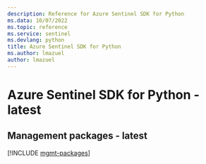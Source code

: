 ```yaml
---
description: Reference for Azure Sentinel SDK for Python
ms.data: 10/07/2022
ms.topic: reference
ms.service: sentinel
ms.devlang: python
title: Azure Sentinel SDK for Python
ms.author: lmazuel
author: lmazuel
---
```

# Azure Sentinel SDK for Python - latest

## Management packages - latest
[!INCLUDE [mgmt-packages](sentinel-mgmt-index.md)]